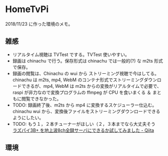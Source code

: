 # HomeTvPi

2018/11/23 に作った環境のメモ。

## 雑感
- リアルタイム視聴は TVTest でする。TVTest 使いやすい。
- 録画は chinachu で行う。保存形式は chinachu では一般的(?) な m2ts 形式で保存。
- 録画の閲覧は、Chinachu の wui から ストリーミング視聴で今はしてる。  
chinachu は m2ts, mp4, WebM のコンテナ形式でストリーミングダウンロードできるが、mp4, WebM は m2ts からの変換がリアルタイムで必要で、
raspi が非力なので変換プログラムの ffmpeg が CPU を食いまくる ＆ まともに閲覧できなかった。
- TODO: 録画終了後、m2ts から mp4 に変換するスケジューラー仕込む。chinachu wui から、変換後ファイルをストリーミングダウンロードできるようにしたい。
- TODO: もう１，２本チューナーがほしい（２，３本までなら大丈夫そう  
[ラズパイ3B\+ を地上波8ch全録サーバにできるか試してみました \- Qiita](https://qiita.com/Daigorian/items/165dd3d46663d5ddf6e0)

## 環境

